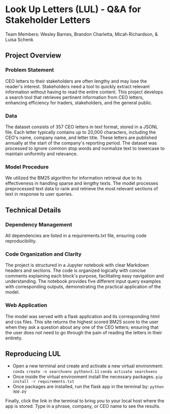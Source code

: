 # Look Up Letters (LUL) - Q&A for Stakeholder Letters
Team Members:
Wesley Barnes, 
Brandon Charletta, 
Micah Richardson, &
Luisa Schenk

## Project Overview
### Problem Statement
CEO letters to their stakeholders are often lengthy and may lose the reader's interest. Stakeholders need a tool to quickly extract relevant information without having to read the entire content. This project develops a search tool that retrieves pertinent information from CEO letters, enhancing efficiency for traders, stakeholders, and the general public.

### Data
The dataset consists of 357 CEO letters in text format, stored in a JSONL file. Each letter typically contains up to 20,000 characters, including the CEO's name, company name, and letter title. These letters are published annually at the start of the company's reporting period. The dataset was processed to ignore common stop words and normalize text to lowercase to maintain uniformity and relevance.

### Model Procedure
We utilized the BM25 algorithm for information retrieval due to its effectiveness in handling sparse and lengthy texts. The model processes preprocessed text data to rank and retrieve the most relevant sections of text in response to user queries.

## Technical Details
### Dependency Management
All dependencies are listed in a requirements.txt file, ensuring code reproducibility.

### Code Organization and Clarity
The project is structured in a Jupyter notebook with clear Markdown headers and sections. The code is organized logically with concise comments explaining each block's purpose, facilitating easy navigation and understanding. The notebook provides five different input query examples with corresponding outputs, demonstrating the practical application of the model.

### Web Application
The model was served with a flask application and its corresponding html and css files. This site returns the highest scored BM25 score to the user when they ask a question about any one of the CEO letters; ensuring that the user does not need to go through the pain of reading the letters in their entirety.

## Reproducing LUL
- Open a new terminal and create and activate a new virtual environment:
  ```conda create -n searchvenv python=3.11```
  ```conda activate searchvenv```
- Once inside the virtual environment install the necessary packages.
  ```pip install -r requirements.txt```
- Once packages are installed, run the flask app in the terminal by:
  ```python app.py```

Finally, click the link in the terminal to bring you to your local host where the app is stored. Type in a phrase, company, or CEO name to see the results. 
